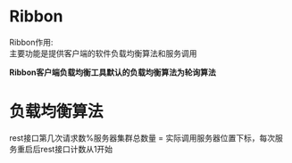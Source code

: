 # Ribbon
Ribbon作用:  
主要功能是提供客户端的软件负载均衡算法和服务调用  

**Ribbon客户端负载均衡工具默认的负载均衡算法为轮询算法**  

# 负载均衡算法  
rest接口第几次请求数%服务器集群总数量 = 实际调用服务器位置下标，每次服务重启后rest接口计数从1开始  

